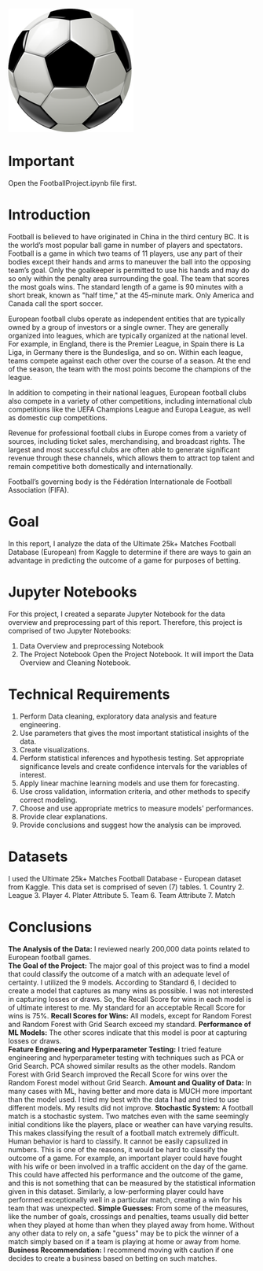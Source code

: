 ![Alt_Text](https://github.com/KevinNourian/Football/blob/main/Images/football.png)
# Important
Open the FootballProject.ipynb file first.

# Introduction
Football is believed to have originated in China in the third century BC. It is the world’s most popular ball game in number of players and spectators. Football is a game in which two teams of 11 players, use any part of their bodies except their hands and arms to maneuver the ball into the opposing team’s goal. Only the goalkeeper is permitted to use his hands and may do so only within the penalty area surrounding the goal. The team that scores the most goals wins. The standard length of a game is 90 minutes with a short break, known as "half time," at the 45-minute mark. Only America and Canada call the sport soccer.

European football clubs operate as independent entities that are typically owned by a group of investors or a single owner. They are generally organized into leagues, which are typically organized at the national level. For example, in England, there is the Premier League, in Spain there is La Liga, in Germany there is the Bundesliga, and so on. Within each league, teams compete against each other over the course of a season. At the end of the season, the team with the most points become the champions of the league.

In addition to competing in their national leagues, European football clubs also compete in a variety of other competitions, including international club competitions like the UEFA Champions League and Europa League, as well as domestic cup competitions.

Revenue for professional football clubs in Europe comes from a variety of sources, including ticket sales, merchandising, and broadcast rights. The largest and most successful clubs are often able to generate significant revenue through these channels, which allows them to attract top talent and remain competitive both domestically and internationally.

Football’s governing body is the Fédération Internationale de Football Association (FIFA).

# Goal
In this report, I analyze the data of the Ultimate 25k+ Matches Football Database (European) from Kaggle to determine if there are ways to gain an advantage in predicting the outcome of a game for purposes of betting.

# Jupyter Notebooks
For this project, I created a separate Jupyter Notebook for the data overview and preprocessing part of this report. Therefore, this project is comprised of two Jupyter Notebooks:
1. Data Overview and preprocessing Notebook
2. The Project Notebook
Open the Project Notebook. It will import the Data Overview and Cleaning Notebook.

# Technical Requirements
1. Perform Data cleaning, exploratory data analysis and feature engineering.
2. Use parameters that gives the most important statistical insights of the data.
3. Create visualizations.
4. Perform statistical inferences and hypothesis testing. Set appropriate significance levels and create confidence intervals for the variables of interest.
5. Apply linear machine learning models and use them for forecasting.
6. Use cross validation, information criteria, and other methods to specify correct modeling.
7. Choose and use appropriate metrics to measure models' performances.
8. Provide clear explanations.
9. Provide conclusions and suggest how the analysis can be improved.

# Datasets
I used the Ultimate 25k+ Matches Football Database - European dataset from Kaggle. This data set is comprised of seven (7) tables.
    1. Country
    2. League
    3. Player
    4. Plater Attribute
    5. Team
    6. Team Attribute
    7. Match

# Conclusions
**The Analysis of the Data:** I reviewed nearly 200,000 data points related to European football games. <br>
**The Goal of the Project:** The major goal of this project was to find a model that could classify the outcome of a match with an adequate level of certainty.
I utilized the 9 models. According to Standard 6, I decided to create a model that captures as many wins as possible. I was not interested in capturing losses or draws. So, the Recall Score for wins in each model is of ultimate interest to me. My standard for an acceptable Recall Score for wins is 75%.
**Recall Scores for Wins:** All models, except for Random Forest and Random Forest with Grid Search exceed my standard.
**Performance of ML Models:** The other scores indicate that this model is poor at capturing losses or draws.  
**Feature Engineering and Hyperparameter Testing:** I tried feature engineering and hyperparameter testing with techniques such as PCA or Grid Search. PCA showed similar results as the other models. Random Forest with Grid Search improved the Recall Score for wins over the Random Forest model without Grid Search.
**Amount and Quality of Data:** In many cases with ML, having better and more data is MUCH more important than the model used. I tried my best with the data I had and tried to use different models. My results did not improve.
**Stochastic System:** A football match is a stochastic system. Two matches even with the same seemingly initial conditions like the players, place or weather can have varying results. This makes classifying the result of a football match extremely difficult. Human behavior is hard to classify. It cannot be easily capsulized in numbers. This is one of the reasons, it would be hard to classify the outcome of a game. For example, an important player could have fought with his wife or been involved in a traffic accident on the day of the game. This could have affected his performance and the outcome of the game, and this is not something that can be measured by the statistical information given in this dataset. Similarly, a low-performing player could have performed exceptionally well in a particular match, creating a win for his team that was unexpected.
**Simple Guesses:** From some of the measures, like the number of goals, crossings and penalties, teams usually did better when they played at home than when they played away from home. Without any other data to rely on, a safe "guess" may be to pick the winner of a match simply based on if a team is playing at home or away from home.
**Business Recommendation:** I recommend moving with caution if one decides to create a business based on betting on such matches.
